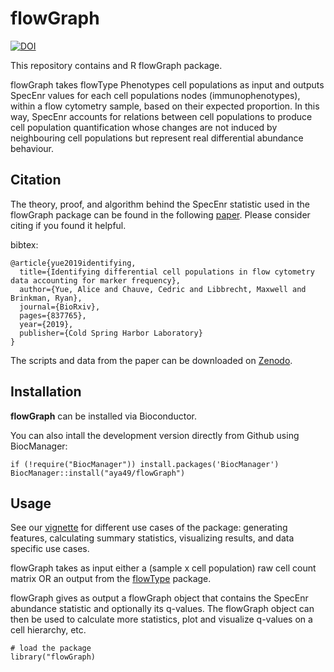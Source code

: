 # flowGraph

[![DOI](https://zenodo.org/badge/DOI/10.1101/837765.svg)](https://doi.org/10.1101/837765)

This repository contains and R flowGraph package.

flowGraph takes flowType Phenotypes cell populations as input and outputs SpecEnr values for each cell populations nodes (immunophenotypes), within a flow cytometry sample, based on their expected proportion. In this way, SpecEnr accounts for relations between cell populations to produce cell population quantification whose changes are not induced by neighbouring cell populations but represent real differential abundance behaviour.

## Citation

The theory, proof, and algorithm behind the SpecEnr statistic used in the flowGraph package can be found in the following [paper](https://www.biorxiv.org/content/10.1101/837765v3.abstract). Please consider citing if you found it helpful.

bibtex:
```
@article{yue2019identifying,
  title={Identifying differential cell populations in flow cytometry data accounting for marker frequency},
  author={Yue, Alice and Chauve, Cedric and Libbrecht, Maxwell and Brinkman, Ryan},
  journal={BioRxiv},
  pages={837765},
  year={2019},
  publisher={Cold Spring Harbor Laboratory}
}
```

The scripts and data from the paper can be downloaded on [Zenodo](https://zenodo.org/record/3991166).


## Installation

**flowGraph** can be installed via Bioconductor.

You can also intall the development version directly from Github using BiocManager:

```{r}
if (!require("BiocManager")) install.packages('BiocManager') 
BiocManager::install("aya49/flowGraph")
```

## Usage

See our [vignette](vignettes/flowGraph.Rmd) for different use cases of the package: generating features, calculating summary statistics, visualizing results, and data specific use cases.

flowGraph takes as input either a (sample x cell population) raw cell count matrix OR an output from the [flowType](https://doi.org/doi:10.18129/B9.bioc.flowType) package.

flowGraph gives as output a flowGraph object that contains the SpecEnr abundance statistic and optionally its q-values. The flowGraph object can then be used to calculate more statistics, plot and visualize q-values on a cell hierarchy, etc.

```{r}
# load the package
library("flowGraph)
```
